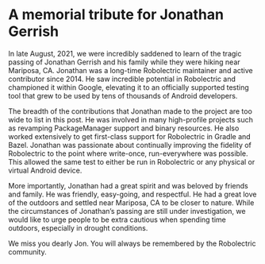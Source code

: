# A memorial tribute for Jonathan Gerrish

In late August, 2021, we were incredibly saddened to learn of the tragic
passing of Jonathan Gerrish and his family while they were hiking near
Mariposa, CA.  Jonathan was a long-time Robolectric maintainer and active
contributor since 2014.  He saw incredible potential in Robolectric and
championed it within Google, elevating it to an officially supported testing
tool that grew to be used by tens of thousands of Android developers.

The breadth of the contributions that Jonathan made to the project are too wide
to list in this post. He was involved in many high-profile projects such as
revamping PackageManager support and binary resources. He also worked
extensively to get first-class support for Robolectric in Gradle and Bazel.
Jonathan was passionate about continually improving the fidelity of Robolectric
to the point where write-once, run-everywhere was possible. This allowed the
same test to either be run in Robolectric or any physical or virtual Android
device.

More importantly, Jonathan had a great spirit and was beloved by friends and
family. He was friendly, easy-going, and respectful. He had a great love of the
outdoors and settled near Mariposa, CA to be closer to nature. While the
circumstances of Jonathan’s passing are still under investigation, we would
like to urge people to be extra cautious when spending time outdoors,
especially in drought conditions.

We miss you dearly Jon. You will always be remembered by the Robolectric
community.
